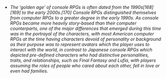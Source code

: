 - _The ‘golden age’ of console RPGs is often dated from the 1990s[168][169] to the early 2000s.[170] Console RPGs distinguished themselves from computer RPGs to a greater degree in the early 1990s. As console RPGs became more heavily story-based than their computer counterparts, one of the major differences that emerged during this time was in the portrayal of the characters, with most American computer RPGs at the time having characters devoid of personality or background as their purpose was to represent avatars which the player uses to interact with the world, in contrast to Japanese console RPGs which depicted pre-defined characters who had distinctive personalities, traits, and relationships, such as Final Fantasy and Lufia, with players assuming the roles of people who cared about each other, fell in love or even had families._